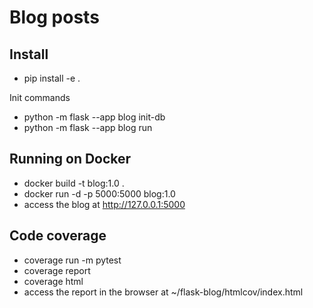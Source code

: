 # Blog posts

## Install
- pip install -e .

Init commands
- python -m flask --app blog init-db
- python -m flask --app blog run

## Running on Docker
- docker build -t blog:1.0 .  
- docker run -d -p 5000:5000 blog:1.0
- access the blog at http://127.0.0.1:5000

## Code coverage
- coverage run -m pytest
- coverage report
- coverage html
- access the report in the browser at ~/flask-blog/htmlcov/index.html